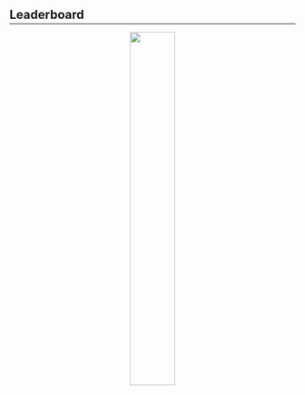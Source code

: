 <h2 style="margin-bottom: -0.7rem;"><b>Leaderboard</b></h2>
<hr class="hr-light"/>

<div align="center">
    <img src="{{ site.url }}/assets/img/2020-2021/classes/rookie/teams-leaderboard.png" style="height: 40%; width: 40%;" alt=""/>
</div>
